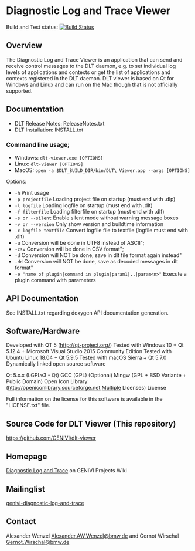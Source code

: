 # Diagnostic Log and Trace Viewer
Build and Test status: [![Build Status](https://travis-ci.org/GENIVI/dlt-viewer.svg?branch=master)](https://travis-ci.org/GENIVI/dlt-viewer)
## Overview

The Diagnostic Log and Trace Viewer is an application that can send and receive control messages to the DLT daemon, e.g. to set individual log levels of applications and contexts or get the list of applications and contexts registered in the DLT daemon. DLT viewer is based on Qt for Windows and Linux and can run on the Mac though that is not officially supported.

## Documentation

+ DLT Release Notes: ReleaseNotes.txt
+ DLT Installation: INSTALL.txt

### Command line usage;

+ Windows: `dlt-viewer.exe [OPTIONS]`
+ Linux: `dlt-viewer [OPTIONS]`
+ MacOS: `open -a $DLT_BUILD_DIR/bin/DLT\ Viewer.app --args [OPTIONS]`

Options: 
+ `-h` Print usage
+ `-p projectfile` Loading project file on startup (must end with .dlp)
+ `-l logfile`     Loading logfile on startup (must end with .dlt)
+ `-f filterfile`  Loading filterfile on startup (must end with .dlf)
+ `-s or --silent`  Enable silent mode without warning message boxes
+ `-v or --version` Only show version and buildtime information
+ `-c logfile textfile`  Convert logfile file to textfile (logfile must end with .dlt)
+ `-u` Conversion will be done in UTF8 instead of ASCII";
+ `-csv` Conversion will be done in CSV format";
+ `-d` Conversion will NOT be done, save in dlt file format again instead"
+ `-dd` Conversion will NOT be done, save as decoded messages in dlt format"
+ `-e "name of plugin|command in plugin|param1|..|param<n>"` Execute a plugin command with <n> parameters

## API Documentation

See INSTALL.txt regarding doxygen API documentation generation.

## Software/Hardware

Developed with QT 5 (http://qt-project.org/)
Tested with Windows 10 + Qt 5.12.4 + Microsoft Visual Studio 2015 Community Edition
Tested with Ubuntu Linux 18.04 + Qt 5.9.5
Tested with macOS Sierra + Qt 5.7.0
Dynamically linked open source software

Qt 5.x.x (LGPLv3 - Qt)
GCC (GPL)
(Optional) Mingw (GPL + BSD Variante + Public Domain)
Open Icon Library (http://openiconlibrary.sourceforge.net,Multiple LIcenses)
License

Full information on the license for this software is available in the "LICENSE.txt" file.

## Source Code for DLT Viewer (This repository)

https://github.com/GENIVI/dlt-viewer

## Homepage

[Diagnostic Log and Trace](https://at.projects.genivi.org/wiki/display/PROJ/Diagnostic+Log+and+Trace) on GENIVI Projects Wiki

## Mailinglist

[genivi-diagnostic-log-and-trace](https://lists.genivi.org/mailman/listinfo/genivi-diagnostic-log-and-trace_lists.genivi.org)

## Contact

Alexander Wenzel Alexander.AW.Wenzel@bmw.de and Gernot Wirschal Gernot.Wirschal@bmw.de
